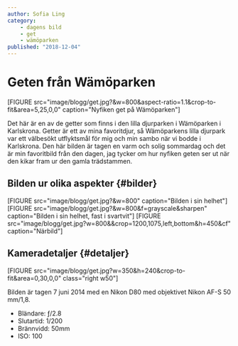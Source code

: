 ```yaml
---
author: Sofia Ling
category:
    - dagens bild
    - get
    - wämöparken
published: "2018-12-04"
---
```

Geten från Wämöparken
==================================

[FIGURE src="image/blogg/get.jpg?&w=800&aspect-ratio=1.1&crop-to-fit&area=5,25,0,0" caption="Nyfiken get på Wämöparken"]

<!--more-->

Det här är en av de getter som finns i den lilla djurparken i Wämöparken i Karlskrona. Getter är ett av mina favoritdjur, så Wämöparkens lilla djurpark var ett välbesökt utflyktsmål för mig och min sambo när vi bodde i Karlskrona. Den här bilden är tagen en varm och solig sommardag och det är min favoritbild från den dagen, jag tycker om hur nyfiken geten ser ut när den kikar fram ur den gamla trädstammen.


Bilden ur olika aspekter {#bilder}
-----------------------------------
[FIGURE src="image/blogg/get.jpg?&w=800" caption="Bilden i sin helhet"]
[FIGURE src="image/blogg/get.jpg?&w=800&f=grayscale&sharpen" caption="Bilden i sin helhet, fast i svartvit"]
[FIGURE src="image/blogg/get.jpg?w=800&&crop=1200,1075,left,bottom&h=450&cf" caption="Närbild"]



Kameradetaljer {#detaljer}
-----------------------------------
[FIGURE src="image/blogg/get.jpg?w=350&h=240&crop-to-fit&area=0,30,0,0" class="right w50"]

Bilden är tagen 7 juni 2014 med en Nikon D80 med objektivet Nikon AF-S 50 mm/1,8.

* Bländare: ƒ/2.8
* Slutartid: 1/200
* Brännvidd: 50mm
* ISO: 100
